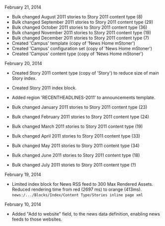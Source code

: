 February 21, 2014

* Bulk changed August 2011 stories to Story 2011 content type (8)
* Bulk changed September 2011 stories to Story 2011 content type (29)
* Bulk changed October 2011 stories to Story 2011 content type (36)
* Bulk changed November 2011 stories to Story 2011 content type (19)
* Bulk changed December 2011 stories to Story 2011 content type (7)
* Created 'Campus' template (copy of 'News Home mStoner')
* Created 'Campus' configuration set (copy of 'News Home mStoner')
* Created 'Campus' content type (copy of 'News Home mStoner')

February 20, 2014

* Created Story 2011 content type (copy of 'Story') to reduce size of main Story index.
* Created Story 2011 index block.

* Added region 'RECENTHEADLINES-2011' to announcements template.
* Bulk changed January 2011 stories to Story 2011 content type (23)
* Bulk changed February 2011 stories to Story 2011 content type (24)
* Bulk changed March 2011 stories to Story 2011 content type (19)
* Bulk changed April 2011 stories to Story 2011 content type (33)
* Bulk changed May 2011 stories to Story 2011 content type (34)
* Bulk changed June 2011 stories to Story 2011 content type (18)
* Bulk changed July 2011 stories to Story 2011 content type (?)

February 19, 2014

* Limited index block for News RSS feed to 300 Max Rendered Assets. Reduced rendering time from red (2697 ms) to orange (413ms). `news:/.../Blocks/Index/Content Type/Stories inline page xml`

February 10, 2014
* Added "Add to website" field, to the news data definition, enabling news feeds to those websites.